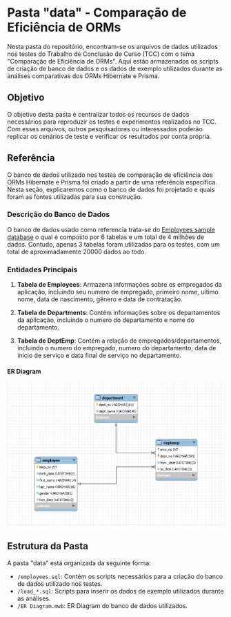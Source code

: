 # Pasta "data" - Comparação de Eficiência de ORMs

Nesta pasta do repositório, encontram-se os arquivos de dados utilizados nos testes do Trabalho de Conclusão de Curso (TCC) com o tema "Comparação de Eficiência de ORMs". Aqui estão armazenados os scripts de criação de banco de dados e os dados de exemplo utilizados durante as análises comparativas dos ORMs Hibernate e Prisma.

## Objetivo

O objetivo desta pasta é centralizar todos os recursos de dados necessários para reproduzir os testes e experimentos realizados no TCC. Com esses arquivos, outros pesquisadores ou interessados poderão replicar os cenários de teste e verificar os resultados por conta própria.

## Referência

O banco de dados utilizado nos testes de comparação de eficiência dos ORMs Hibernate e Prisma foi criado a partir de uma referência específica. Nesta seção, explicaremos como o banco de dados foi projetado e quais foram as fontes utilizadas para sua construção.

### Descrição do Banco de Dados

O banco de dados usado como referencia trata-se do [Employees sample database](https://dev.mysql.com/doc/employee/en/employees-introduction.html) o qual é composto por 6 tabelas e um total de 4 milhões de dados. Contudo, apenas 3 tabelas foram utilizadas para os testes, com um total de aproximadamente 20000 dados ao todo.

### Entidades Principais

1. **Tabela de Employees**: Armazena informações sobre os empregados da aplicação, incluindo seu numero de empregado, primeiro nome, ultimo nome, data de nascimento, gênero e data de contratação.

2. **Tabela de Departments**: Contém informações sobre os departamentos da aplicação, incluindo o numero do departamento e nome do departamento.

3. **Tabela de DeptEmp**: Contém a relação de empregados/departamentos, incluindo o numero do empregado, numero do departamento, data de inicio de serviço e data final de serviço no departamento.

#### ER Diagram

![Alt text](https://github.com/Matheus-nb/ORM-Efficiency-Comparison/blob/6671b2107d92b910a1b4811fcf1d8177d034163c/data/ER%20Diagram.png)

## Estrutura da Pasta

A pasta "data" está organizada da seguinte forma:

- `/employees.sql`: Contém os scripts necessários para a criação do banco de dados utilizado nos testes.
- `/load_*.sql`: Scripts para inserir os dados de exemplo utilizados durante as análises.
- `/ER Diagram.mwb`: ER Diagram do banco de dados utilizados.
